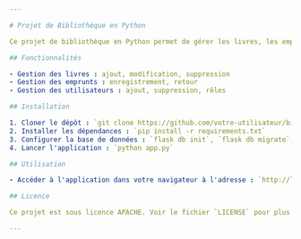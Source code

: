 ```yaml
---

# Projet de Bibliothèque en Python

Ce projet de bibliothèque en Python permet de gérer les livres, les emprunts, les retours, et les utilisateurs d'une bibliothèque. Il est développé en utilisant Flask pour le backend et Bootstrap pour le frontend.

## Fonctionnalités

- Gestion des livres : ajout, modification, suppression
- Gestion des emprunts : enregistrement, retour
- Gestion des utilisateurs : ajout, suppression, rôles

## Installation

1. Cloner le dépôt : `git clone https://github.com/votre-utilisateur/bibliotheque-python.git`
2. Installer les dépendances : `pip install -r requirements.txt`
3. Configurer la base de données : `flask db init`, `flask db migrate`, `flask db upgrade`
4. Lancer l'application : `python app.py`

## Utilisation

- Accéder à l'application dans votre navigateur à l'adresse : `http://localhost:5000`

## Licence

Ce projet est sous licence APACHE. Voir le fichier `LICENSE` pour plus de détails.

---
```

